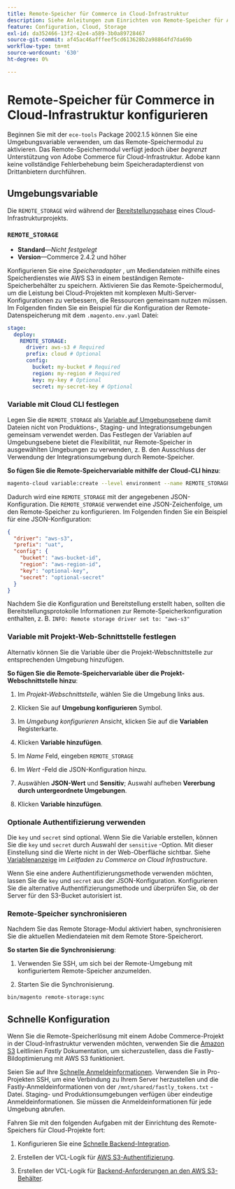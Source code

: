 ```yaml
---
title: Remote-Speicher für Commerce in Cloud-Infrastruktur
description: Siehe Anleitungen zum Einrichten von Remote-Speicher für Adobe Commerce in der Cloud-Infrastruktur.
feature: Configuration, Cloud, Storage
exl-id: da352466-13f2-42e4-a589-3b0a89728467
source-git-commit: af45ac46afffeef5cd613628b2a98864fd7da69b
workflow-type: tm+mt
source-wordcount: '630'
ht-degree: 0%

---
```


# Remote-Speicher für Commerce in Cloud-Infrastruktur konfigurieren

Beginnen Sie mit der `ece-tools` Package 2002.1.5 können Sie eine Umgebungsvariable verwenden, um das Remote-Speichermodul zu aktivieren. Das Remote-Speichermodul verfügt jedoch über _begrenzt_ Unterstützung von Adobe Commerce für Cloud-Infrastruktur. Adobe kann keine vollständige Fehlerbehebung beim Speicheradapterdienst von Drittanbietern durchführen.

## Umgebungsvariable

Die `REMOTE_STORAGE` wird während der [Bereitstellungsphase](https://experienceleague.adobe.com/docs/commerce-cloud-service/user-guide/develop/deploy/process.html) eines Cloud-Infrastrukturprojekts.

### `REMOTE_STORAGE`

- **Standard**—_Nicht festgelegt_
- **Version**—Commerce 2.4.2 und höher

Konfigurieren Sie eine _Speicheradapter_ , um Mediendateien mithilfe eines Speicherdienstes wie AWS S3 in einem beständigen Remote-Speicherbehälter zu speichern. Aktivieren Sie das Remote-Speichermodul, um die Leistung bei Cloud-Projekten mit komplexen Multi-Server-Konfigurationen zu verbessern, die Ressourcen gemeinsam nutzen müssen. Im Folgenden finden Sie ein Beispiel für die Konfiguration der Remote-Datenspeicherung mit dem `.magento.env.yaml` Datei:

```yaml
stage:
  deploy:
    REMOTE_STORAGE:
      driver: aws-s3 # Required
      prefix: cloud # Optional
      config:
        bucket: my-bucket # Required
        region: my-region # Required
        key: my-key # Optional
        secret: my-secret-key # Optional
```

### Variable mit Cloud CLI festlegen

Legen Sie die `REMOTE_STORAGE` als [Variable auf Umgebungsebene](https://experienceleague.adobe.com/docs/commerce-cloud-service/user-guide/configure/env/variable-levels.html) damit Dateien nicht von Produktions-, Staging- und Integrationsumgebungen gemeinsam verwendet werden. Das Festlegen der Variablen auf Umgebungsebene bietet die Flexibilität, nur Remote-Speicher in ausgewählten Umgebungen zu verwenden, z. B. den Ausschluss der Verwendung der Integrationsumgebung durch Remote-Speicher.

**So fügen Sie die Remote-Speichervariable mithilfe der Cloud-CLI hinzu**:

```bash
magento-cloud variable:create --level environment --name REMOTE_STORAGE --json true --inheritable false --value '{"driver":"aws-s3","prefix":"uat","config":{"bucket":"aws-bucket-id","region":"eu-west-1","key":"optional-key","secret":"optional-secret"}}'
```

Dadurch wird eine `REMOTE_STORAGE` mit der angegebenen JSON-Konfiguration. Die `REMOTE_STORAGE` verwendet eine JSON-Zeichenfolge, um den Remote-Speicher zu konfigurieren. Im Folgenden finden Sie ein Beispiel für eine JSON-Konfiguration:

```json
{
  "driver": "aws-s3",
  "prefix": "uat",
  "config": {
    "bucket": "aws-bucket-id",
    "region": "aws-region-id",
    "key": "optional-key",
    "secret": "optional-secret"
  }
}
```

Nachdem Sie die Konfiguration und Bereitstellung erstellt haben, sollten die Bereitstellungsprotokolle Informationen zur Remote-Speicherkonfiguration enthalten, z. B. `INFO: Remote storage driver set to: "aws-s3"`

### Variable mit Projekt-Web-Schnittstelle festlegen

Alternativ können Sie die Variable über die Projekt-Webschnittstelle zur entsprechenden Umgebung hinzufügen.

**So fügen Sie die Remote-Speichervariable über die Projekt-Webschnittstelle hinzu**:

1. Im _Projekt-Webschnittstelle_, wählen Sie die Umgebung links aus.

1. Klicken Sie auf **Umgebung konfigurieren** Symbol.

1. Im _Umgebung konfigurieren_ Ansicht, klicken Sie auf die **Variablen** Registerkarte.

1. Klicken **Variable hinzufügen**.

1. Im _Name_ Feld, eingeben `REMOTE_STORAGE`

1. Im _Wert_ -Feld die JSON-Konfiguration hinzu.

1. Auswählen **JSON-Wert** und **Sensitiv**; Auswahl aufheben **Vererbung durch untergeordnete Umgebungen**.

1. Klicken **Variable hinzufügen**.

### Optionale Authentifizierung verwenden

Die `key` und `secret` sind optional. Wenn Sie die Variable erstellen, können Sie die `key` und `secret` durch Auswahl der `sensitive` -Option. Mit dieser Einstellung sind die Werte nicht in der Web-Oberfläche sichtbar. Siehe [Variablenanzeige](https://experienceleague.adobe.com/docs/commerce-cloud-service/user-guide/configure/env/variable-levels.html#visibility) im _Leitfaden zu Commerce on Cloud Infrastructure_.

Wenn Sie eine andere Authentifizierungsmethode verwenden möchten, lassen Sie die `key` und `secret` aus der JSON-Konfiguration. Konfigurieren Sie die alternative Authentifizierungsmethode und überprüfen Sie, ob der Server für den S3-Bucket autorisiert ist.

### Remote-Speicher synchronisieren

Nachdem Sie das Remote Storage-Modul aktiviert haben, synchronisieren Sie die aktuellen Mediendateien mit dem Remote Store-Speicherort.

**So starten Sie die Synchronisierung**:

1. Verwenden Sie SSH, um sich bei der Remote-Umgebung mit konfiguriertem Remote-Speicher anzumelden.

1. Starten Sie die Synchronisierung.

```bash
bin/magento remote-storage:sync 
```

## Schnelle Konfiguration

Wenn Sie die Remote-Speicherlösung mit einem Adobe Commerce-Projekt in der Cloud-Infrastruktur verwenden möchten, verwenden Sie die [Amazon S3](https://docs.fastly.com/en/guides/amazon-s3) Leitlinien _Fastly_ Dokumentation, um sicherzustellen, dass die Fastly-Bildoptimierung mit AWS S3 funktioniert.

Seien Sie auf Ihre [Schnelle Anmeldeinformationen](https://experienceleague.adobe.com/docs/commerce-cloud-service/user-guide/cdn/setup-fastly/fastly-configuration.html#get-fastly-credentials). Verwenden Sie in Pro-Projekten SSH, um eine Verbindung zu Ihrem Server herzustellen und die Fastly-Anmeldeinformationen von der `/mnt/shared/fastly_tokens.txt` -Datei. Staging- und Produktionsumgebungen verfügen über eindeutige Anmeldeinformationen. Sie müssen die Anmeldeinformationen für jede Umgebung abrufen.

Fahren Sie mit den folgenden Aufgaben mit der Einrichtung des Remote-Speichers für Cloud-Projekte fort:

1. Konfigurieren Sie eine [Schnelle Backend-Integration](https://github.com/fastly/fastly-magento2/blob/master/Documentation/Guides/Edge-Modules/EDGE-MODULE-OTHER-CMS-INTEGRATION.md).

1. Erstellen der VCL-Logik für [AWS S3-Authentifizierung](https://docs.fastly.com/en/guides/amazon-s3#using-an-amazon-s3-private-bucket).

1. Erstellen der VCL-Logik für [Backend-Anforderungen an den AWS S3-Behälter](https://developer.fastly.com/reference/vcl/variables/backend-connection/req-backend/).
